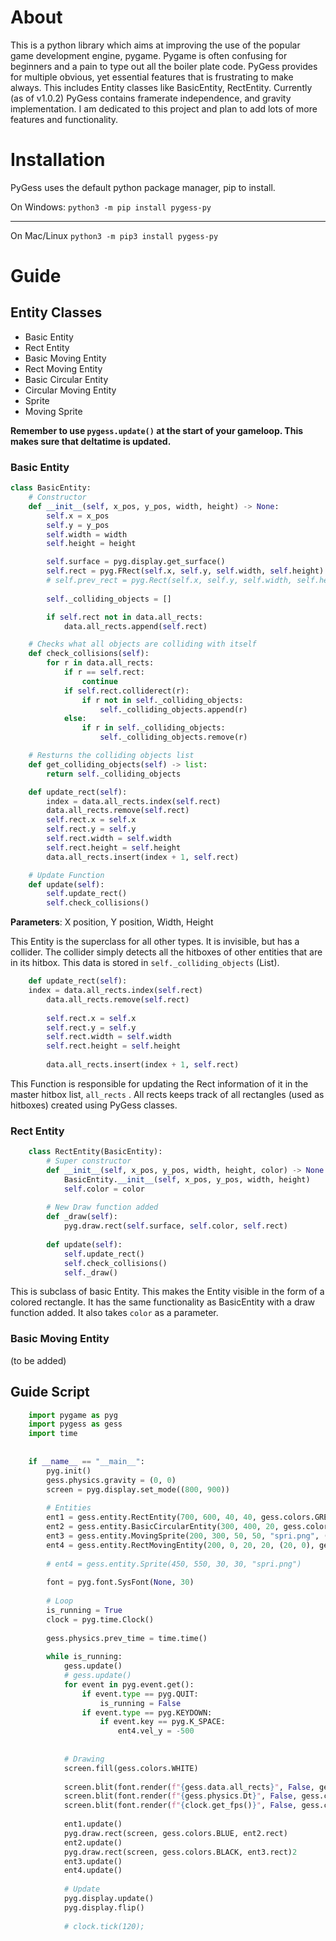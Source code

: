 # About
This is a python library which aims at improving the use of the popular game development engine, pygame. Pygame is often confusing for beginners and a pain to type out all the boiler plate code. PyGess provides for multiple obvious, yet essential features that is frustrating to make always. This includes Entity classes like BasicEntity, RectEntity. Currently (as of v1.0.2) PyGess contains framerate independence, and gravity implementation. I am dedicated to this project and plan to add lots of more features and functionality.

# Installation
PyGess uses the default python package manager, pip to install. 

On Windows:
`python3 -m pip install pygess-py`

---
On Mac/Linux
`python3 -m pip3 install pygess-py`

# Guide
## Entity Classes
- Basic Entity
- Rect Entity
- Basic Moving Entity
- Rect Moving Entity
- Basic Circular Entity
- Circular Moving Entity
- Sprite
- Moving Sprite

**Remember to use `pygess.update()`  at the start of your gameloop. This makes sure that deltatime is updated.**
### Basic Entity

```python
class BasicEntity:
    # Constructor
    def __init__(self, x_pos, y_pos, width, height) -> None:
        self.x = x_pos
        self.y = y_pos
        self.width = width
        self.height = height

        self.surface = pyg.display.get_surface()
        self.rect = pyg.FRect(self.x, self.y, self.width, self.height)
        # self.prev_rect = pyg.Rect(self.x, self.y, self.width, self.height)
        
        self._colliding_objects = []

        if self.rect not in data.all_rects:
            data.all_rects.append(self.rect)

    # Checks what all objects are colliding with itself
    def check_collisions(self):
        for r in data.all_rects:
            if r == self.rect:
                continue
            if self.rect.colliderect(r):
                if r not in self._colliding_objects:
                    self._colliding_objects.append(r)
            else:
                if r in self._colliding_objects:
                    self._colliding_objects.remove(r)

    # Resturns the colliding objects list
    def get_colliding_objects(self) -> list:
        return self._colliding_objects

    def update_rect(self):
        index = data.all_rects.index(self.rect)
        data.all_rects.remove(self.rect)
        self.rect.x = self.x
        self.rect.y = self.y
        self.rect.width = self.width
        self.rect.height = self.height
        data.all_rects.insert(index + 1, self.rect)

    # Update Function
    def update(self):
        self.update_rect()
        self.check_collisions()
```

**Parameters**: X position, Y position, Width, Height

This Entity is the superclass for all other types. It is invisible, but has a collider. The collider simply detects all the hitboxes of other entities that are in its hitbox. This data is stored in `self._colliding_objects` (List).
```python
    def update_rect(self):
	index = data.all_rects.index(self.rect)
        data.all_rects.remove(self.rect)
        
        self.rect.x = self.x
        self.rect.y = self.y
        self.rect.width = self.width
        self.rect.height = self.height
        
        data.all_rects.insert(index + 1, self.rect)
```
  This  Function is responsible for updating the Rect information of it in the master hitbox list, `all_rects` .  All rects keeps track of all rectangles (used as hitboxes) created using PyGess classes.
### Rect Entity
```python
    class RectEntity(BasicEntity):
        # Super constructor
        def __init__(self, x_pos, y_pos, width, height, color) -> None:
            BasicEntity.__init__(self, x_pos, y_pos, width, height)
            self.color = color
    
        # New Draw function added
        def _draw(self):
            pyg.draw.rect(self.surface, self.color, self.rect)
    
        def update(self):
            self.update_rect()
            self.check_collisions()
            self._draw()
```
This is subclass of basic Entity. This makes the Entity visible in the form of a colored rectangle. It has the same functionality as BasicEntity with a draw function added. It also takes `color` as a parameter.
### Basic Moving Entity
(to be added)

## Guide Script
```python
    import pygame as pyg
    import pygess as gess
    import time
    
    
    if __name__ == "__main__":
        pyg.init()
        gess.physics.gravity = (0, 0)
        screen = pyg.display.set_mode((800, 900))
        
        # Entities
        ent1 = gess.entity.RectEntity(700, 600, 40, 40, gess.colors.GREEN)
        ent2 = gess.entity.BasicCircularEntity(300, 400, 20, gess.colors.RED)
        ent3 = gess.entity.MovingSprite(200, 300, 50, 50, "spri.png", (100, 0))
        ent4 = gess.entity.RectMovingEntity(200, 0, 20, 20, (20, 0), gess.colors.BLACK)
        
        # ent4 = gess.entity.Sprite(450, 550, 30, 30, "spri.png")
        
        font = pyg.font.SysFont(None, 30)
        
        # Loop
        is_running = True
        clock = pyg.time.Clock()
        
        gess.physics.prev_time = time.time()
        
        while is_running:
            gess.update()
            # gess.update()
            for event in pyg.event.get():
                if event.type == pyg.QUIT:
                    is_running = False
                if event.type == pyg.KEYDOWN:
                    if event.key == pyg.K_SPACE:
                        ent4.vel_y = -500
            
            
            # Drawing
            screen.fill(gess.colors.WHITE)
            
            screen.blit(font.render(f"{gess.data.all_rects}", False, gess.colors.BLACK), (20, 20))
            screen.blit(font.render(f"{gess.physics.Dt}", False, gess.colors.BLACK), (20, 40))
            screen.blit(font.render(f"{clock.get_fps()}", False, gess.colors.BLACK), (20, 60))
            
            ent1.update()
            pyg.draw.rect(screen, gess.colors.BLUE, ent2.rect)
            ent2.update()
            pyg.draw.rect(screen, gess.colors.BLACK, ent3.rect)2
            ent3.update()
            ent4.update()
            
            # Update
            pyg.display.update()
            pyg.display.flip()
            
            # clock.tick(120);
```

